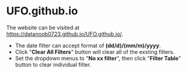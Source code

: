 # UFO.github.io

The website can be visited at https://datanoob0723.github.io/UFO.github.io/.

* The date filter can accept format of **(dd/d)/(mm/m)/yyyy**.
* Click "**Clear All Filters**" button will clear all of the exsting filters.
* Set the dropdown menus to "**No xx filter**", then click "**Filter Table**" button to clear individual filter.

